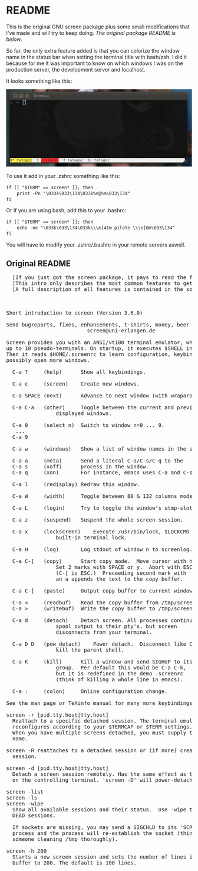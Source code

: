 # README

This is the original GNU screen package plus some small modifications that I've made
and will try to keep doing. *The original package README is below*.

So far, the only extra feature added is that you can colorize the window name in the
status bar when setting the terminal title with bash/zsh. I did it because for me it
was important to know on which windows I was on the production server, the development
server and localhost.

It looks something like this:

<center>
  <img src="mockup.png" />
</center>

To use it add in your .zshrc something like this:

    if [[ "$TERM" == screen* ]]; then
        print -Pn "\033k\033\134\033k%n@%m\033\134"
    fi

Or if you are using bash, add this to your .bashrc:

    if [[ "$TERM" == screen* ]]; then
        echo -ne "\033k\033\134\033k\\\e[41m pilote \\\e[0m\033\134"
    fi

You will have to modify your .zshrc/.bashrc in your remote servers aswell.

## Original README

<pre>
  [If you just got the screen package, it pays to read the file INSTALL]
  [This intro only describes the most common features to get you started]
  [A full description of all features is contained in the source package]



Short introduction to screen (Version 3.6.0)                   lvirden 8-8-93

Send bugreports, fixes, enhancements, t-shirts, money, beer & pizza to 
                          screen@uni-erlangen.de

Screen provides you with an ANSI/vt100 terminal emulator, which can multiplex
up to 10 pseudo-terminals. On startup, it executes $SHELL in window 0.
Then it reads $HOME/.screenrc to learn configuration, keybindings, and
possibly open more windows.

  C-a ?		(help)		Show all keybindings.

  C-a c		(screen)	Create new windows.

  C-a SPACE	(next)		Advance to next window (with wraparound).

  C-a C-a	(other)		Toggle between the current and previously
				displayed windows.

  C-a 0		(select n)	Switch to window n=0 ... 9.
   ...
  C-a 9		

  C-a w		(windows)	Show a list of window names in the status line.

  C-a a		(meta)		Send a literal C-a/C-s/C-q to the
  C-a s		(xoff)		process in the window.
  C-a q		(xon)		For instance, emacs uses C-a and C-s.

  C-a l		(redisplay)	Redraw this window.

  C-a W		(width)		Toggle between 80 & 132 columns mode. 

  C-a L		(login)		Try to toggle the window's utmp-slot.

  C-a z		(suspend)	Suspend the whole screen session.

  C-a x		(lockscreen)	Execute /usr/bin/lock, $LOCKCMD or a 
				built-in terminal lock.

  C-a H		(log)		Log stdout of window n to screenlog.n.

  C-a C-[	(copy)		Start copy mode.  Move cursor with h,j,k,l.
				Set 2 marks with SPACE or y.  Abort with ESC.
				(C-[ is ESC.)  Preceeding second mark with
				an a appends the text to the copy buffer.

  C-a C-]	(paste)		Output copy buffer to current window's stdin.

  C-a <		(readbuf) 	Read the copy buffer from /tmp/screen-exchange.
  C-a >		(writebuf)	Write the copy buffer to /tmp/screen-exchange.

  C-a d		(detach)	Detach screen. All processes continue and may
				spool output to their pty's, but screen
				disconnects from your terminal.  

  C-a D D	(pow_detach)	Power detach.  Disconnect like C-a d but also
				kill the parent shell.

  C-a K		(kill)		Kill a window and send SIGHUP to its process
				group.  Per default this would be C-a C-k,
				but it is redefined in the demo .screenrc
				(think of killing a whole line in emacs).

  C-a : 	(colon)		Online configuration change.

See the man page or TeXinfo manual for many more keybindings and commands.

screen -r [pid.tty.host|tty.host]
  Reattach to a specific detached session. The terminal emulator
  reconfigures according to your $TERMCAP or $TERM settings.
  When you have multiple screens detached, you must supply the session
  name.

screen -R reattaches to a detached session or (if none) creates a new
  session.

screen -d [pid.tty.host|tty.host]
  Detach a screen session remotely. Has the same effect as typing 'C-a d'
  on the controlling terminal. 'screen -D' will power-detach.

screen -list
screen -ls
screen -wipe
  Show all available sessions and their status.  Use -wipe to remove
  DEAD sessions.

  If sockets are missing, you may send a SIGCHLD to its 'SCREEN'
  process and the process will re-establish the socket (think of 
  someone cleaning /tmp thoroughly).

screen -h 200
  Starts a new screen session and sets the number of lines in the scrollback
  buffer to 200. The default is 100 lines.
</pre>

